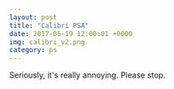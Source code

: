 ```yaml
---
layout: post
title: "Calibri PSA"
date: 2017-05-19 12:00:01 +0000
img: calibri_v2.png
category: ps
---
```


Seriously, it's really annoying. Please stop.